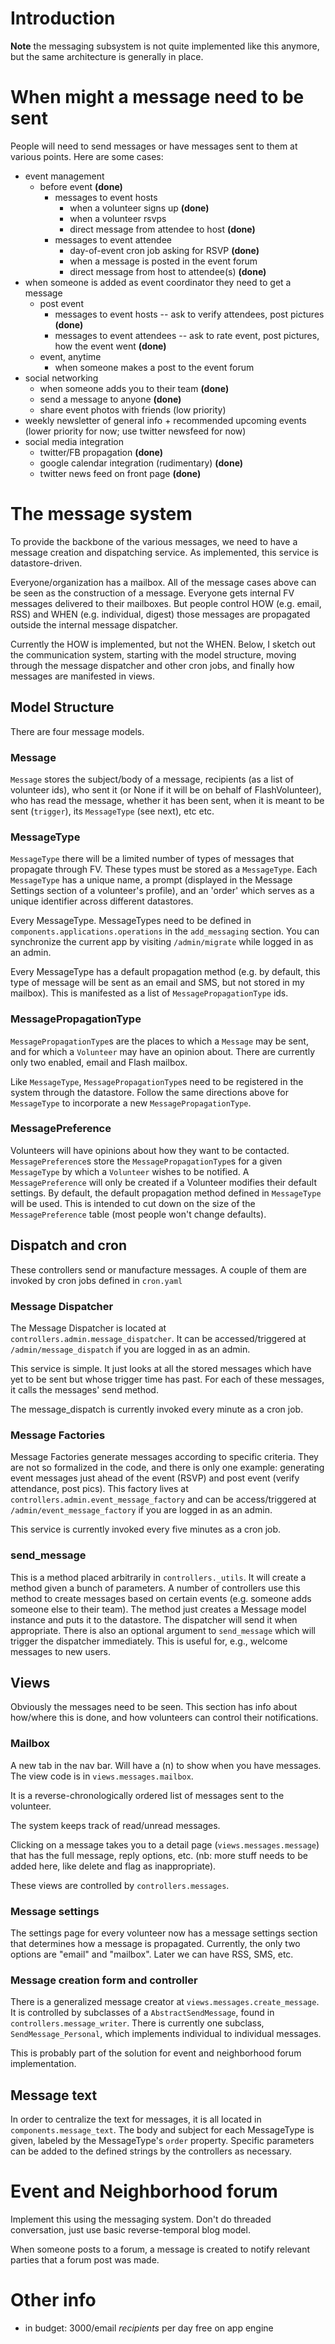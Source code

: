 

# Introduction #

**Note** the messaging subsystem is not quite implemented like this anymore, but the same architecture is generally in place.



# When might a message need to be sent #

People will need to send messages or have messages sent to them at various points. Here are some cases:
  * event management
    * before event **(done)**
      * messages to event hosts
        * when a volunteer signs up **(done)**
        * when a volunteer rsvps
        * direct message from attendee to host **(done)**
      * messages to event attendee
        * day-of-event cron job asking for RSVP **(done)**
        * when a message is posted in the event forum
        * direct message from host to attendee(s) **(done)**
  * when someone is added as event coordinator they need to get a message
    * post event
      * messages to event hosts -- ask to verify attendees, post pictures **(done)**
      * messages to event attendees -- ask to rate event, post pictures, how the event went **(done)**
    * event, anytime
      * when someone makes a post to the event forum
  * social networking
    * when someone adds you to their team **(done)**
    * send a message to anyone **(done)**
    * share event photos with friends (low priority)
  * weekly newsletter of general info + recommended upcoming events (lower priority for now; use twitter newsfeed for now)
  * social media integration
    * twitter/FB propagation **(done)**
    * google calendar integration (rudimentary) **(done)**
    * twitter news feed on front page **(done)**

# The message system #

To provide the backbone of the various messages, we need to have a message creation and dispatching service. As implemented, this service is datastore-driven.

Everyone/organization has a mailbox. All of the message cases above can be seen as the construction of a message. Everyone gets internal FV messages delivered to their mailboxes. But people control HOW (e.g. email, RSS) and WHEN (e.g. individual, digest) those messages are propagated outside the internal message dispatcher.

Currently the HOW is implemented, but not the WHEN. Below, I sketch out the communication system, starting with the model structure, moving through the message dispatcher and other cron jobs, and finally how messages are manifested in views.


## Model Structure ##

There are four message models.

### Message ###

` Message ` stores the subject/body of a message, recipients (as a list of volunteer ids), who sent it (or None if it will be on behalf of FlashVolunteer), who has read the message, whether it has been sent, when it is meant to be sent (` trigger `), its ` MessageType ` (see next), etc etc.

### MessageType ###

` MessageType ` there will be a limited number of types of messages that propagate through FV. These types must be stored as a ` MessageType `. Each ` MessageType ` has a unique name, a prompt (displayed in the Message Settings section of a volunteer's profile), and an 'order' which serves as a unique identifier across different datastores.

Every MessageType. MessageTypes need to be defined in ` components.applications.operations ` in the ` add_messaging ` section. You can synchronize the current app by visiting ` /admin/migrate ` while logged in as an admin.

Every MessageType has a default propagation method (e.g. by default, this type of message will be sent as an email and SMS, but not stored in my mailbox). This is manifested as a list of ` MessagePropagationType ` ids.

### MessagePropagationType ###

` MessagePropagationType `s are the places to which a ` Message ` may be sent, and for which a ` Volunteer ` may have an opinion about. There are currently only two enabled, email and Flash mailbox.

Like ` MessageType `, ` MessagePropagationType `s need to be registered in the system through the datastore. Follow the same directions above for ` MessageType ` to incorporate a new ` MessagePropagationType `.

### MessagePreference ###

Volunteers will have opinions about how they want to be contacted. ` MessagePreference `s store the ` MessagePropagationType `s for a given ` MessageType ` by which a ` Volunteer ` wishes to be notified. A ` MessagePreference ` will only be created if a Volunteer modifies their default settings. By default, the default propagation method defined in ` MessageType ` will be used. This is intended to cut down on the size of the ` MessagePreference ` table (most people won't change defaults).


## Dispatch and cron ##

These controllers send or manufacture messages. A couple of them are invoked by cron jobs defined in ` cron.yaml `

### Message Dispatcher ###

The Message Dispatcher is located at ` controllers.admin.message_dispatcher `. It can be accessed/triggered at ` /admin/message_dispatch ` if you are logged in as an admin.

This service is simple. It just looks at all the stored messages which have yet to be sent but whose trigger time has past. For each of these messages, it calls the messages' send method.

The message\_dispatch is currently invoked every minute as a cron job.

### Message Factories ###

Message Factories generate messages according to specific criteria. They are not so formalized in the code, and there is only one example: generating event messages just ahead of the event (RSVP) and post event (verify attendance, post pics). This factory lives at ` controllers.admin.event_message_factory ` and can be access/triggered at ` /admin/event_message_factory ` if you are logged in as an admin.

This service is currently invoked every five minutes as a cron job.

### send\_message ###

This is a method placed arbitrarily in ` controllers._utils `. It will create a method given a bunch of parameters. A number of controllers use this method to create messages based on certain events (e.g. someone adds someone else to their team). The method just creates a Message model instance and puts it to the datastore. The dispatcher will send it when appropriate. There is also an optional argument to ` send_message ` which will trigger the dispatcher immediately. This is useful for, e.g., welcome messages to new users.

## Views ##

Obviously the messages need to be seen. This section has info about how/where this is done, and how volunteers can control their notifications.

### Mailbox ###

A new tab in the nav bar. Will have a (n) to show when you have messages. The view code is in ` views.messages.mailbox `.

It is a reverse-chronologically ordered list of messages sent to the volunteer.

The system keeps track of read/unread messages.

Clicking on a message takes you to a detail page (` views.messages.message `) that has the full message, reply options, etc. (nb: more stuff needs to be added here, like delete and flag as inappropriate).

These views are controlled by ` controllers.messages `.

### Message settings ###

The settings page for every volunteer now has a message settings section that determines how a message is propagated. Currently, the only two options are "email" and "mailbox". Later we can have RSS, SMS, etc.

### Message creation form and controller ###

There is a generalized message creator at ` views.messages.create_message `. It is controlled by subclasses of a ` AbstractSendMessage `, found in ` controllers.message_writer `. There is currently one subclass, ` SendMessage_Personal `, which implements individual to individual messages.

This is probably part of the solution for event and neighborhood forum implementation.

## Message text ##

In order to centralize the text for messages, it is all located in ` components.message_text `. The body and subject for each MessageType is given, labeled by the MessageType's ` order ` property. Specific parameters can be added to the defined strings by the controllers as necessary.

# Event and Neighborhood forum #

Implement this using the messaging system. Don't do threaded conversation, just use basic reverse-temporal blog model.

When someone posts to a forum, a message is created to notify relevant parties that a forum post was made.

# Other info #

  * in budget: 3000/email _recipients_ per day free on app engine